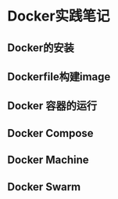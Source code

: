 # Docker实践笔记
## Docker的安装
## Dockerfile构建image
## Docker 容器的运行
## Docker Compose
## Docker Machine
## Docker Swarm
